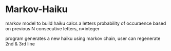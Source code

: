 # Markov-Haiku
markov model to build haiku
calcs a letters probability of occuraence based on previous N consecutive letters, n=integer

program generates a new haiku using markov chain, user can regenerate 2nd & 3rd line
